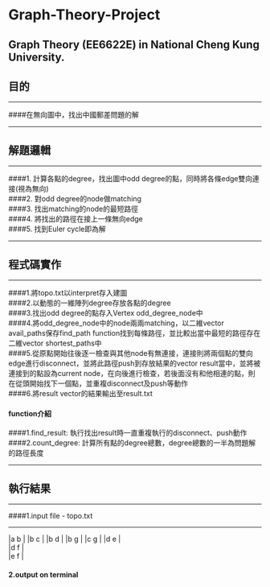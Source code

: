 # Graph-Theory-Project
Graph Theory (EE6622E) in National Cheng Kung University.  
-------  
## 目的  
-------  
####在無向圖中，找出中國郵差問題的解  

-------  
## 解題邏輯  
-------  
####1. 計算各點的degree，找出圖中odd degree的點，同時將各條edge雙向連接(視為無向)  
####2. 對odd degree的node做matching  
####3. 找出matching的node的最短路徑  
####4. 將找出的路徑在接上一條無向edge  
####5. 找到Euler cycle即為解  

-------
## 程式碼實作  
-------
####1.將topo.txt以interpret存入建圖  
####2.以動態的一維陣列degree存放各點的degree  
####3.找出odd degree的點存入Vertex odd_degree_node中  
####4.將odd_degree_node中的node兩兩matching，以二維vector avail_paths保存find_path function找到每條路徑，並比較出當中最短的路徑存在二維vector shortest_paths中  
####5.從原點開始往後逐一檢查與其他node有無連接，連接則將兩個點的雙向edge進行disconnect，並將此路徑push到存放結果的vector result當中，並將被連接到的點設為current node，在向後進行檢查，若後面沒有和他相連的點，則在從頭開始找下一個點，並重複disconnect及push等動作  
####6.將result vector的結果輸出至result.txt  

#### function介紹  
####1.find_result: 執行找出result時一直重複執行的disconnect、push動作  
####2.count_degree: 計算所有點的degree總數，degree總數的一半為問題解的路徑長度  

-------  
## 執行結果  
-------  
####1.input file - topo.txt  

-----
|a b |
|b c |
|b d |
|b g |
|c g |
|d e |  
|d f |  
|e f |  


#### 2.output on terminal  
